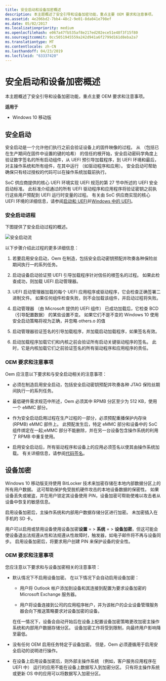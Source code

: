 ```yaml
---
title: 安全启动和设备加密概述
description: 本主题概述了安全引导和设备加密功能，重点主要 OEM 要求和注意事项。
ms.assetid: 4e206bd2-7bb4-48c2-9e01-8da041e798ef
ms.date: 05/02/2017
ms.localizationpriority: medium
ms.openlocfilehash: e067a47fb535af8e217ed202ece51e48f3f15f80
ms.sourcegitcommit: 0cc5051945559a242d941a6f2799d161d8eba2a7
ms.translationtype: MT
ms.contentlocale: zh-CN
ms.lasthandoff: 04/23/2019
ms.locfileid: "63337420"
---
```

# <a name="secure-boot-and-device-encryption-overview"></a>安全启动和设备加密概述


本主题概述了安全引导和设备加密功能，重点主要 OEM 要求和注意事项。

**适用于**

- Windows 10 移动版

## <a name="secure-boot"></a>安全启动


安全启动是一个允许他们执行之前会验证设备上的固件映像的过程。 从 （包括已在生产期间在固件中设置的键的哈希） 的信任的根开始，安全启动密码学角度上验证数字签名的所有启动组件，从 UEFI 预引导加载程序，到 UEFI 环境和最后，对主操作系统和所有组件，在其中运行 （如驱动程序和应用）。 安全启动可帮助确保只有经过授权的代码可以在操作系统加载前执行。

SoC 供应商提供的核心 UEFI 环境实现 UEFI 规范的第 27 节中所述的 UEFI 安全启动标准。 此标准介绍通过的所有 UEFI 驱动程序和应用程序将验证密钥之前执行这些用户预配到 UEFI 运行时变量的过程。 有关由 SoC 供应商实现的核心 UEFI 环境的详细信息，请参阅[启动和 UEFI](boot-and-uefi.md)并[Windows 中的 UEFI](uefi-in-windows.md)。

### <a name="secure-boot-process"></a>安全启动进程

下图提供了安全启动过程的概述。

![安全启动流](images/oem-secureboot-flow.png)

以下步骤介绍此过程的更多详细信息：

1.  若要启用安全启动，Oem 在制造，包括安全启动密钥预配并吹奏各种保险丝期间执行一的系列任务。

2.  启动设备启动验证预 UEFI 引导加载程序针对信任的根签名的过程。 如果此检查成功，则加载 UEFI 启动管理器。

3.  UEFI 启动管理器加载的每个 UEFI 应用程序或驱动程序，它会检查正确签署二进制文件。 如果任何组件检查失败，则不会加载该组件，并启动过程将失败。

4.  启动管理器 （由 Microsoft 提供的 UEFI 组件） 已成功加载后，它检查 BCD （引导配置数据） 的某些设置不变。 如果它们不是不变的 Windows 10 使用安全启动策略将视为正确，并忽略 others.o 的值

5.  启动管理器验证签名的引导加载程序，并加载启动加载程序，如果签名有效。

6.  启动加载程序加载它们和内核之前会验证所有启动关键驱动程序的签名。 此时，它是内核加载它们之前验证签名的所有驱动程序和应用程序的责任。

### <a name="oem-requirements-and-considerations"></a>OEM 要求和注意事项

Oem 应注意以下要求和与安全启动相关的注意事项：

-   必须在制造启用安全启动，包括安全启动密钥预配并吹奏各种 JTAG 保险丝期间执行一的系列任务。

-   最低硬件需求规范中所述，Oem 必须其中 RPMB 分区至少为 512 KB，使用一个 eMMC 部分。

-   作为安全启动启用过程在生产过程的一部分，必须预配重播保护内存块 (RPMB) eMMC 部件上。 此预配发生后，特定 eMMC 部分和设备中的 SoC 组件绑定在一起;eMMC 部分不能删除，并在另一台设备包含操作系统的利用了 RPMB 中重复使用。

-   启用安全启动后，所有驱动程序和设备上的应用必须签名以使其由操作系统加载。 有关详细信息，请参阅[代码签名](https://msdn.microsoft.com/library/windows/hardware/dn756634)。

## <a name="device-encryption"></a>设备加密


Windows 10 移动版支持使用 BitLocker 技术来加密存储在本地内部数据分区上的所有用户数据。 这可帮助保护免受脱机硬件攻击的本地设备数据的保密性。 如果设备丢失或被盗，并在用户锁定其设备使用 PIN，设备加密可帮助使难以攻击者从设备中恢复的敏感信息。

启用设备加密后，主操作系统和内部用户数据存储分区进行加密。 未加密插入在手机的 SD 卡。

用户可以启用或禁用设备使用设备加密**设置** = &gt; **系统** = &gt; **设备加密**，但这可能会使设备退出法规遵从性和法规遵从性故障时，触发器，如电子邮件将不再与设备同步。 启用设备加密后，将要求用户创建 PIN 来保护设备的安全性。

### <a name="oem-requirements-and-considerations"></a>OEM 要求和注意事项

您应注意以下要求和与设备加密相关的注意事项：

-   默认情况下不启用设备加密。 在以下情况下会自动启用设备加密：

    -   用户将 Outlook 帐户添加到设备和其连接到配置为要求设备加密的 Microsoft Exchange 服务器。

    -   用户将设备连接到公司的应用程序帐户，并为该帐户的企业设备管理服务器会向下推送策略要求对设备加密的设备。

    在任一情况下，设备会自动开始后在设备上配置设备加密策略更改加密主操作系统和内部用户数据存储分区。 设备加密工作将受到限制，向最终用户影响降至最低。

-   没有任何 OEM 启用任务特定于设备加密。 但是，Oem 必须遵循用于启用安全启动的说明进行操作。

-   在设备上启用设备加密后，则外部主操作系统 （例如，客户服务应用程序在 UEFI 中） 运行的应用不能在设备上数据写入到加密分区。 只有将主操作系统或更新 OS 中的应用可以将数据写入加密分区。

 

 





